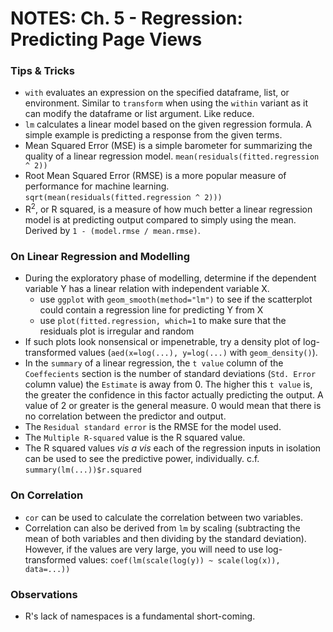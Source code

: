 # NOTES: Ch. 5 - Regression: Predicting Page Views #

### Tips & Tricks 
- `with` evaluates an expression on the specified dataframe, list, or environment. Similar to `transform` when using the `within` variant as it can modify the dataframe or list argument. Like reduce.
- `lm` calculates a linear model based on the given regression formula. A simple example is predicting a response from the given terms.
- Mean Squared Error (MSE) is a simple barometer for summarizing the quality of a linear regression model. `mean(residuals(fitted.regression ^ 2))`
- Root Mean Squared Error (RMSE) is a more popular measure of performance for machine learning. `sqrt(mean(residuals(fitted.regression ^ 2)))`
- R<sup>2</sup>, or R squared, is a measure of how much better a linear regression model is at predicting output compared to simply using the mean. Derived by `1 - (model.rmse / mean.rmse)`. 

### On Linear Regression and Modelling
- During the exploratory phase of modelling, determine if the dependent variable Y has a linear relation with independent variable X.
   - use `ggplot` with `geom_smooth(method="lm")` to see if the scatterplot could contain a regression line for predicting Y from X
   - use `plot(fitted.regression, which=1` to make sure that the residuals plot is irregular and random
- If such plots look nonsensical or impenetrable, try a density plot of log-transformed values (`aed(x=log(...), y=log(...)` with `geom_density()`).
- In the `summary` of a linear regression, the `t value` column of the `Coeffecients` section is the number of standard deviations (`Std. Error` column value) the `Estimate` is away from 0. The higher this `t value` is, the greater the confidence in this factor actually predicting the output. A value of 2 or greater is the general measure. 0 would mean that there is no correlation between the predictor and output.
- The `Residual standard error` is the RMSE for the model used.
- The `Multiple R-squared` value is the R squared value. 
- The R squared values <i>vis a vis</i> each of the regression inputs in isolation can be used to see the predictive power, individually. c.f. `summary(lm(...))$r.squared`

### On Correlation
- `cor` can be used to calculate the correlation between two variables.
- Correlation can also be derived from `lm` by scaling (subtracting the mean of both variables and then dividing by the standard deviation). However, if the values are very large, you will need to use log-transformed values: `coef(lm(scale(log(y)) ~ scale(log(x)), data=...))`

### Observations
- R's lack of namespaces is a fundamental short-coming.
